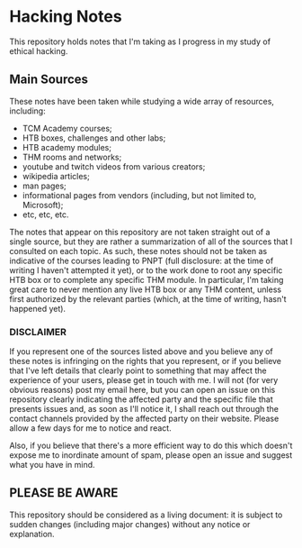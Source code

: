 # Hacking Notes

This repository holds notes that I'm taking as I progress in my study of ethical hacking.

## Main Sources

These notes have been taken while studying a wide array of resources, including:
- TCM Academy courses;
- HTB boxes, challenges and other labs;
- HTB academy modules;
- THM rooms and networks;
- youtube and twitch videos from various creators;
- wikipedia articles;
- man pages;
- informational pages from vendors (including, but not limited to, Microsoft);
- etc, etc, etc.

The notes that appear on this repository are not taken straight out of a single source, but they are rather a summarization of all of the sources that I consulted on each topic. As such, these notes should not be taken as indicative of the courses leading to PNPT (full disclosure: at the time of writing I haven't attempted it yet), or to the work done to root any specific HTB box or to complete any specific THM module. In particular, I'm taking great care to never mention any live HTB box or any THM content, unless first authorized by the relevant parties (which, at the time of writing, hasn't happened yet).

### DISCLAIMER

If you represent one of the sources listed above and you believe any of these notes is infringing on the rights that you represent, or if you believe that I've left details that clearly point to something that may affect the experience of your users, please get in touch with me. I will not (for very obvious reasons) post my email here, but you can open an issue on this repository clearly indicating the affected party and the specific file that presents issues and, as soon as I'll notice it, I shall reach out through the contact channels provided by the affected party on their website. Please allow a few days for me to notice and react.

Also, if you believe that there's a more efficient way to do this which doesn't expose me to inordinate amount of spam, please open an issue and suggest what you have in mind.

## PLEASE BE AWARE

This repository should be considered as a living document: it is subject to sudden changes (including major changes) without any notice or explanation.